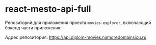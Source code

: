 
# react-mesto-api-full
Репозиторий для приложения проекта `movies-explorer`, включающий бэкенд части приложения:

Адрес репозитория: https://api.diplom-movies.nomoredomainsicu.ru
